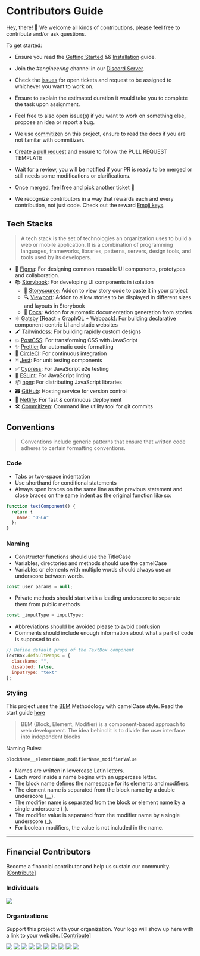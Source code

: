 # Contributors Guide

Hey, there! 👋 We welcome all kinds of contributions, please feel free to contribute and/or ask questions.

To get started:

- Ensure you read the [Getting Started](https://github.com/oscafrica/oscafrica.org-v2#getting-started) && [Installation](https://github.com/oscafrica/oscafrica.org-v2#installation-guide) guide.

- Join the _#engineering_ channel in our [Discord Server](https://discord.gg/pRJgjH9SwR).

- Check the [issues](https://github.com/oscafrica/oscafrica.org-v2/issues) for open tickets and request to be assigned to whichever you want to work on.

- Ensure to explain the estimated duration it would take you to complete the task upon assignment.

- Feel free to also open issue(s) if you want to work on something else, propose an idea or report a bug.

- We use [commitizen](https://github.com/commitizen/cz-cli) on this project, ensure to read the docs if you are not familar with commitizen.

- [Create a pull request](https://help.github.com/articles/creating-a-pull-request/) and ensure to follow the PULL REQUEST TEMPLATE

- Wait for a review, you will be notified if your PR is ready to be merged or still needs some modifications or clarifications.

- Once merged, feel free and pick another ticket :tada:

- We recognize contributors in a way that rewards each and every contribution, not just code. Check out the reward [Emoji keys](https://allcontributors.org/docs/en/emoji-key).

## Tech Stacks

> A tech stack is the set of technologies an organization uses to build a web or mobile application. It is a combination of programming languages, frameworks, libraries, patterns, servers, design tools, and tools used by its developers.

- 🌈 [Figma](https://figma.com): For designing common reusable UI components, prototypes and collaboration.
- 📚 [Storybook](http://storybook.js.org/): For developing UI components in isolation
  - 📝 [Storysource](https://github.com/storybookjs/storybook/tree/master/addons/storysource): Addon to view story code to paste it in your project
  - 🔍 [Viewport](https://github.com/storybookjs/storybook/tree/release/3.4/addons/viewport): Addon to allow stories to be displayed in different sizes and layouts in Storybook
  - 📕 [Docs](https://github.com/storybookjs/storybook/tree/master/addons/docs): Addon for automatic documentation generation from stories
- ⚛️ [Gatsby](https://gatsbyjs.org) [React + GraphQL + Webpack]: For building declarative component-centric UI and static websites
- 🖌️ [Tailwindcss](https://tailwindcss.com/): For building rapidly custom designs
- 💥 [PostCSS](https://postcss.org/): For transforming CSS with JavaScript
- ✨ [Prettier](https://prettier.io/) for automatic code formatting
- 🚥 [CircleCI](https://circleci.com/): For continuous integration
- 🃏 [Jest](https://jestjs.io/): For unit testing components
- ✅ [Cypress](https://www.cypress.io/): For JavaScript e2e testing
- 📐 [ESLint](https://eslint.org/): For JavaScript linting
- 📦 [npm](https://www.npmjs.com/): For distributing JavaScript libraries
- 🗃️ [GitHub](https://github.com): Hosting service for version control
- 🚀 [Netlify](https://www.netlify.com/): For fast & continuous deployment
- 🛠 [Commitizen](https://github.com/commitizen/cz-cli): Command line utility tool for git commits

## Conventions

> Conventions include generic patterns that ensure that written code adheres to certain formatting conventions.

### Code

- Tabs or two-space indentation
- Use shorthand for conditional statements
- Always open braces on the same line as the previous statement and close braces on the same indent as the original function like so:

```js
function textComponent() {
  return {
    name: "OSCA"
  };
}
```

### Naming

- Constructor functions should use the TitleCase
- Variables, directories and methods should use the camelCase
- Variables or elements with multiple words should always use an underscore between words.

```js
const user_params = null;
```

- Private methods should start with a leading underscore to separate them from public methods

```js
const _inputType = inputType;
```

- Abbreviations should be avoided please to avoid confusion
- Comments should include enough information about what a part of code is supposed to do.

```js
// Define default props of the TextBox component
TextBox.defaultProps = {
  className: "",
  disabled: false,
  inputType: "text"
};
```

### Styling

This project uses the [BEM](https://en.bem.info) Methodology with camelCase style. Read the start guide [here](https://en.bem.info/methodology/quick-start/)

> BEM (Block, Element, Modifier) is a component-based approach to web development. The idea behind it is to divide the user interface into independent blocks

Naming Rules:

```css
blockName__elementName_modifierName_modifierValue
```

- Names are written in lowercase Latin letters.
- Each word inside a name begins with an uppercase letter.
- The block name defines the namespace for its elements and modifiers.
- The element name is separated from the block name by a double underscore (\_\_).
- The modifier name is separated from the block or element name by a single underscore (\_).
- The modifier value is separated from the modifier name by a single underscore (\_).
- For boolean modifiers, the value is not included in the name.

---

## Financial Contributors

Become a financial contributor and help us sustain our community. [[Contribute](https://opencollective.com/osca/contribute)]

### Individuals

<a href="https://opencollective.com/osca"><img src="https://opencollective.com/osca/individuals.svg?width=890"></a>

### Organizations

Support this project with your organization. Your logo will show up here with a link to your website. [[Contribute](https://opencollective.com/osca/contribute)]

<a href="https://opencollective.com/osca/organization/0/website"><img src="https://opencollective.com/osca/organization/0/avatar.svg"></a>
<a href="https://opencollective.com/osca/organization/1/website"><img src="https://opencollective.com/osca/organization/1/avatar.svg"></a>
<a href="https://opencollective.com/osca/organization/2/website"><img src="https://opencollective.com/osca/organization/2/avatar.svg"></a>
<a href="https://opencollective.com/osca/organization/3/website"><img src="https://opencollective.com/osca/organization/3/avatar.svg"></a>
<a href="https://opencollective.com/osca/organization/4/website"><img src="https://opencollective.com/osca/organization/4/avatar.svg"></a>
<a href="https://opencollective.com/osca/organization/5/website"><img src="https://opencollective.com/osca/organization/5/avatar.svg"></a>
<a href="https://opencollective.com/osca/organization/6/website"><img src="https://opencollective.com/osca/organization/6/avatar.svg"></a>
<a href="https://opencollective.com/osca/organization/7/website"><img src="https://opencollective.com/osca/organization/7/avatar.svg"></a>
<a href="https://opencollective.com/osca/organization/8/website"><img src="https://opencollective.com/osca/organization/8/avatar.svg"></a>
<a href="https://opencollective.com/osca/organization/9/website"><img src="https://opencollective.com/osca/organization/9/avatar.svg"></a>
